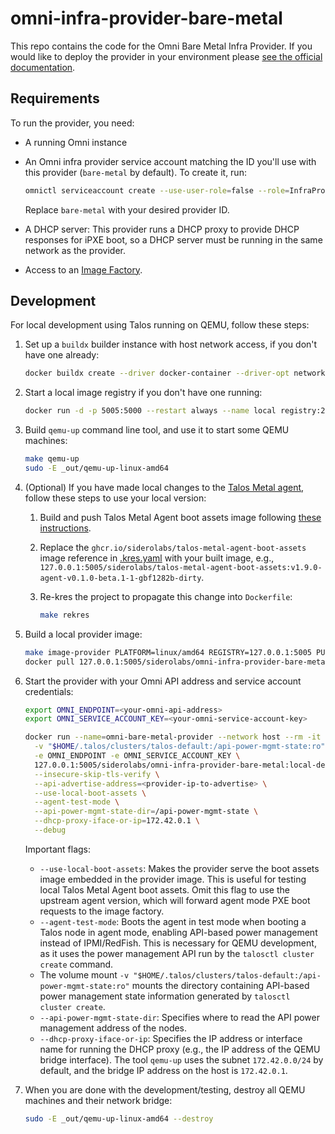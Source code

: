 # omni-infra-provider-bare-metal

This repo contains the code for the Omni Bare Metal Infra Provider.
If you would like to deploy the provider in your environment please [see the official documentation](https://omni.siderolabs.com/tutorials/setting-up-the-bare-metal-infrastructure-provider).

## Requirements

To run the provider, you need:

- A running Omni instance
- An Omni infra provider service account matching the ID you'll use with this provider (`bare-metal` by default).
  To create it, run:

  ```bash
  omnictl serviceaccount create --use-user-role=false --role=InfraProvider infra-provider:bare-metal
  ```

  Replace `bare-metal` with your desired provider ID.
- A DHCP server: This provider runs a DHCP proxy to provide DHCP responses for iPXE boot, so a DHCP server must be running in the same network as the provider.
- Access to an [Image Factory](https://www.talos.dev/v1.8/learn-more/image-factory/).

## Development

For local development using Talos running on QEMU, follow these steps:

1. Set up a `buildx` builder instance with host network access, if you don't have one already:

   ```bash
   docker buildx create --driver docker-container --driver-opt network=host --name local1 --buildkitd-flags '--allow-insecure-entitlement security.insecure' --use
   ```

2. Start a local image registry if you don't have one running:

   ```bash
   docker run -d -p 5005:5000 --restart always --name local registry:2
   ```

3. Build `qemu-up` command line tool, and use it to start some QEMU machines:

   ```bash
   make qemu-up
   sudo -E _out/qemu-up-linux-amd64
   ```

4. (Optional) If you have made local changes to the [Talos Metal agent](https://github.com/siderolabs/talos-metal-agent), follow these steps to use your local version:
    1. Build and push Talos Metal Agent boot assets image following [these instructions](https://github.com/siderolabs/talos-metal-agent/blob/main/README.md).
    2. Replace the `ghcr.io/siderolabs/talos-metal-agent-boot-assets` image reference in [.kres.yaml](.kres.yaml) with your built image,
       e.g., `127.0.0.1:5005/siderolabs/talos-metal-agent-boot-assets:v1.9.0-agent-v0.1.0-beta.1-1-gbf1282b-dirty`.
    3. Re-kres the project to propagate this change into `Dockerfile`:

       ```bash
       make rekres
       ```

5. Build a local provider image:

   ```bash
   make image-provider PLATFORM=linux/amd64 REGISTRY=127.0.0.1:5005 PUSH=true TAG=local-dev
   docker pull 127.0.0.1:5005/siderolabs/omni-infra-provider-bare-metal:local-dev
   ```

6. Start the provider with your Omni API address and service account credentials:

   ```bash
   export OMNI_ENDPOINT=<your-omni-api-address>
   export OMNI_SERVICE_ACCOUNT_KEY=<your-omni-service-account-key>

   docker run --name=omni-bare-metal-provider --network host --rm -it \
     -v "$HOME/.talos/clusters/talos-default:/api-power-mgmt-state:ro" \
     -e OMNI_ENDPOINT -e OMNI_SERVICE_ACCOUNT_KEY \
     127.0.0.1:5005/siderolabs/omni-infra-provider-bare-metal:local-dev \
     --insecure-skip-tls-verify \
     --api-advertise-address=<provider-ip-to-advertise> \
     --use-local-boot-assets \
     --agent-test-mode \
     --api-power-mgmt-state-dir=/api-power-mgmt-state \
     --dhcp-proxy-iface-or-ip=172.42.0.1 \
     --debug
   ```

   Important flags:
    - `--use-local-boot-assets`: Makes the provider serve the boot assets image embedded in the provider image.
      This is useful for testing local Talos Metal Agent boot assets.
      Omit this flag to use the upstream agent version, which will forward agent mode PXE boot requests to the image factory.
    - `--agent-test-mode`: Boots the agent in test mode when booting a Talos node in agent mode, enabling API-based power management instead of IPMI/RedFish.
      This is necessary for QEMU development,
      as it uses the power management API run by the `talosctl cluster create` command.
    - The volume mount `-v "$HOME/.talos/clusters/talos-default:/api-power-mgmt-state:ro"`
      mounts the directory containing API-based power management state information generated by `talosctl cluster create`.
    - `--api-power-mgmt-state-dir`: Specifies where to read the API power management address of the nodes.
    - `--dhcp-proxy-iface-or-ip`: Specifies the IP address or interface name for running the DHCP proxy
      (e.g., the IP address of the QEMU bridge interface).
      The tool `qemu-up` uses the subnet `172.42.0.0/24` by default, and the bridge IP address on the host is `172.42.0.1`.

7. When you are done with the development/testing, destroy all QEMU machines and their network bridge:

   ```bash
   sudo -E _out/qemu-up-linux-amd64 --destroy
   ```
